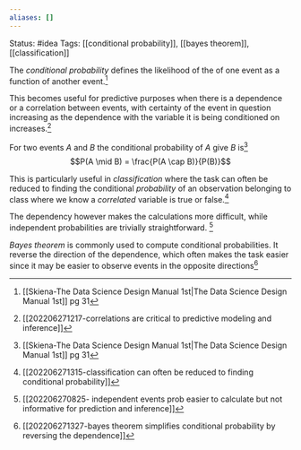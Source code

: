 ```yaml
---
aliases: []
---
```

Status: #idea
Tags: [[conditional probability]], [[bayes theorem]], [[classification]]

The *conditional probability* defines the likelihood of the of one event as a function of another event.[^1]

This becomes useful for predictive purposes when there is a dependence or a correlation between events, with certainty of the event in question increasing as the dependence with the variable it is being conditioned on increases.[^2]

For two events *A* and *B* the conditional probability of *A* give *B* is[^1]
$$P(A \mid B) = \frac{P(A \cap B)}{P(B)}$$

This is particularly useful in *classification*  where the task can often be reduced to finding the conditional *probability* of an observation belonging to class where we know a *correlated* variable is true or false.[^4]

The dependency however makes the calculations more difficult, while independent probabilities are trivially straightforward. [^3]

*Bayes theorem* is commonly used to compute conditional probabilities. It reverse the direction of the dependence, which often makes the task easier since it may be easier to observe events in the opposite directions[^5]

[^1]: [[Skiena-The Data Science  Design Manual 1st|The Data Science Design Manual 1st]] pg 31
[^2]: [[202206271217-correlations are critical to predictive modeling and inference]]
[^3]: [[202206270825- independent events prob easier to calculate but  not informative for prediction and inference]]
[^4]:[[202206271315-classification can often be reduced to finding conditional probability]]
[^5]: [[202206271327-bayes theorem simplifies conditional probability by reversing the dependence]]